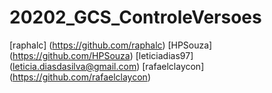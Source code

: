 # 20202_GCS_ControleVersoes
[raphalc] (https://github.com/raphalc)
[HPSouza] (https://github.com/HPSouza)
[leticiadias97] (leticia.diasdasilva@gmail.com)
[rafaelclaycon] (https://github.com/rafaelclaycon)


